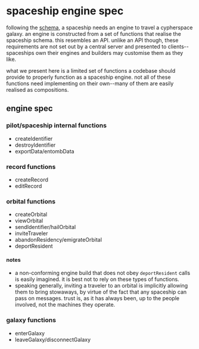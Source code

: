 # spaceship engine spec

following the [schema](./spaceship-schema.md), a spaceship needs an engine to
travel a cypherspace galaxy. an engine is constructed from a set of functions
that realise the spaceship schema. this resembles an API. unlike an API though,
these requirements are not set out by a central server and presented to
clients--spaceships own their engines and builders may customise them as they
like.

what we present here is a limited set of functions a codebase should provide to
properly function as a spaceship engine. not all of these functions need
implementing on their own--many of them are easily realised as
compositions.

## engine spec

### pilot/spaceship internal functions

- createIdentifier
- destroyIdentifier
- exportData/entombData

### record functions

- createRecord
- editRecord

### orbital functions

- createOrbital
- viewOrbital
- sendIdentifier/hailOrbital
- inviteTraveler
- abandonResidency/emigrateOrbital
- deportResident

#### notes

- a non-conforming engine build that does not obey `deportResident` calls is
  easily imagined. it is best not to rely on these types of functions.
- speaking generally, inviting a traveler to an orbital is implicitly allowing
  them to bring stowaways, by virtue of the fact that any spaceship can pass on
  messages. trust is, as it has always been, up to the people involved, not the
  machines they operate.

### galaxy functions

- enterGalaxy
- leaveGalaxy/disconnectGalaxy

